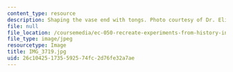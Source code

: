 ```yaml
---
content_type: resource
description: Shaping the vase end with tongs. Photo courtesy of Dr. Elizabeth Cavicchi.
file: null
file_location: /coursemedia/ec-050-recreate-experiments-from-history-inform-the-future-from-the-past-galileo-january-iap-2010/26c104251735592574fc2d76fe32a7ae_IMG_3719.jpg
file_type: image/jpeg
resourcetype: Image
title: IMG_3719.jpg
uid: 26c10425-1735-5925-74fc-2d76fe32a7ae
---
```

